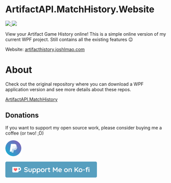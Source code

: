 <p align="center">
  <h1>ArtifactAPI.MatchHistory.Website</h1>
  <a href="https://twitter.com/JoshLmao">
    <img src="https://img.shields.io/badge/twitter-JoshLmao-blue.svg?style=flat-square.svg"/>
  </a>
  <a href="https://artifacthistory.joshlmao.com">
    <img src="https://img.shields.io/badge/website-online-brightgreen.svg?style=flat-square.svg"/>
  </a>
</p>

View your Artifact Game History online! This is a simple online version of my current WPF project. Still contains all the existing features 😉

Website: [artifacthistory.joshlmao.com](https://artifacthistory.joshlmao.com)

# About

Check out the original repository where you can download a WPF application version and see more details about these repos.

[ArtifactAPI.MatchHistory](https://github.com/JoshLmao/ArtifactAPI.MatchHistory)

## Donations

If you want to support my open source work, please consider buying me a coffee (or two! ;D)

<a href="https://paypal.me/ijoshlmao"><img src="images/donateBtn.png" height="50px"/>

<a href="https://ko-fi.com/joshlmao"><img src="images/kofiDonateBtn.png" height="50px"/>
